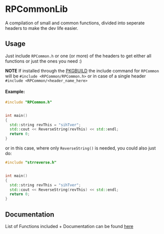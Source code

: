 # RPCommonLib
A compilation of small and common functions, divided into seperate headers to make the dev life easier.

## Usage

Just include `RPCommon.h` or one (or more) of the headers to get either all functions or just the ones you need :)


**NOTE** If installed through the [PKGBUILD](https://github.com/AnzoDK/RPCommonLib/blob/master/PKGBUILD) the include command for `RPCommon` will be `#include <RPCommon/RPCommon.h>` or in case of a single header `#include <RPCommon/<header_name_here>`

#### Example:

```c++
#include "RPCommon.h"


int main()
{
  std::string revThis = "sihTver";
  std::cout << ReverseString(revThis) << std::endl;
  return 0;
}
```
or in this case, where only `ReverseString()` is needed, you could also just do:

```c++
#include "strreverse.h"


int main()
{
  std::string revThis = "sihTver";
  std::cout << ReverseString(revThis) << std::endl;
  return 0;
}
```
 
## Documentation

List of Functions included + Documentation can be found [here](https://github.com/AnzoDK/RPCommonLib/blob/master/Doc.md)
